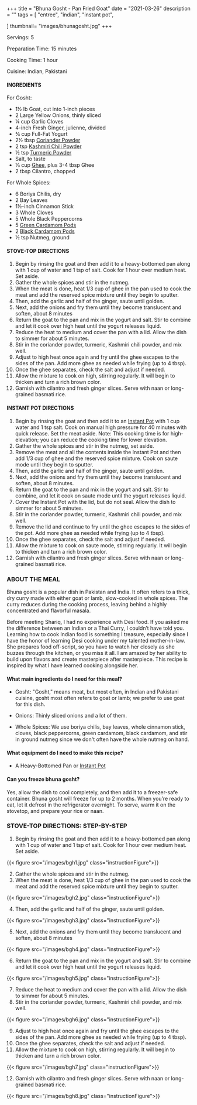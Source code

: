 +++
title = "Bhuna Gosht - Pan Fried Goat"
date = "2021-03-26"
description = ""
tags = [
    "entree",
    "indian",
    "instant pot",
 
]
thumbnail= "images/bhunagosht.jpg"
+++

Servings: 5 <!--more-->

Preparation Time: 15 minutes

Cooking Time: 1 hour 

Cuisine: Indian, Pakistani 

#### INGREDIENTS 

For Gosht: 

* 1½ lb Goat, cut into 1-inch pieces  
* 2  Large Yellow Onions, thinly sliced
* ¼ cup Garlic Cloves
* 4-inch Fresh Ginger, julienne, divided 
* ¾ cup Full-Fat Yogurt 
* 2½ tbsp [Coriander Powder](https://amzn.to/3tppHMD) 
* 2 tsp [Kashmiri Chili Powder](https://amzn.to/3jP2lMC)
* ½ tsp [Turmeric Powder](https://amzn.to/3cDPN7U)
* Salt, to taste
* ⅓ cup [Ghee](https://amzn.to/2ZkJkrW), plus 3-4 tbsp Ghee 
* 2 tbsp Cilantro, chopped

For Whole Spices:

* 6 Boriya Chilis, dry 
* 2 Bay Leaves
* 1½-inch Cinnamon Stick
* 3 Whole Cloves
* 5 Whole Black Peppercorns
* 5 [Green Cardamom Pods](https://amzn.to/2Q95DQ9)
* 2 [Black Cardamom Pods](https://amzn.to/3vvGj77)
* ½ tsp Nutmeg, ground

#### STOVE-TOP DIRECTIONS 

1. Begin by rinsing the goat and then add it to a heavy-bottomed pan along with 1 cup of water and 1 tsp of salt. Cook for 1 hour over medium heat. Set aside. 
2. Gather the whole spices and stir in the nutmeg.
3. When the meat is done, heat 1/3 cup of ghee in the pan used to cook the meat and add the reserved spice mixture until they begin to sputter.
4. Then, add the garlic and half of the ginger, saute until golden.
5. Next, add the onions and fry them until they become translucent and soften, about 8 minutes 
6. Return the goat to the pan and mix in the yogurt and salt. Stir to combine and let it cook over high heat until the yogurt releases liquid.
7. Reduce the heat to medium and cover the pan with a lid. Allow the dish to simmer for about 5 minutes.
8. Stir in the coriander powder, turmeric, Kashmiri chili powder, and mix well.
9. Adjust to high heat once again and fry until the ghee escapes to the sides of the pan. Add more ghee as needed while frying (up to 4 tbsp).
10. Once the ghee separates, check the salt and adjust if needed.
11. Allow the mixture to cook on high, stirring regularly. It will begin to thicken and turn a rich brown color.
12. Garnish with cilantro and fresh ginger slices. Serve with naan or long-grained basmati rice. 

#### INSTANT POT DIRECTIONS 

1. Begin by rinsing the goat and then add it to an [Instant Pot](https://amzn.to/3qfNYCZ) with 1 cup water and 1 tsp salt. Cook on manual high pressure for 40 minutes with quick release. Set the meat aside. Note: This cooking time is for high-elevation; you can reduce the cooking time for lower elevation. 
2. Gather the whole spices and stir in the nutmeg, set aside.
3. Remove the meat and all the contents inside the Instant Pot and then add 1/3 cup of ghee and the reserved spice mixture. Cook on saute mode until they begin to sputter. 
4. Then, add the garlic and half of the ginger, saute until golden.
5. Next, add the onions and fry them until they become translucent and soften, about 8 minutes. 
6. Return the goat to the pan and mix in the yogurt and salt. Stir to combine, and let it cook on saute mode until the yogurt releases liquid.
7. Cover the Instant Pot with the lid, but do not seal. Allow the dish to simmer for about 5 minutes.
8. Stir in the coriander powder, turmeric, Kashmiri chili powder, and mix well.
9. Remove the lid and continue to fry until the ghee escapes to the sides of the pot. Add more ghee as needed while frying (up to 4 tbsp).
10. Once the ghee separates, check the salt and adjust if needed.
11. Allow the mixture to cook on saute mode, stirring regularly. It will begin to thicken and turn a rich brown color.
12. Garnish with cilantro and fresh ginger slices. Serve with naan or long-grained basmati rice. 

### ABOUT THE MEAL 

Bhuna gosht is a popular dish in Pakistan and India. It often refers to a thick, dry curry made with either goat or lamb, slow-cooked in whole spices. The curry reduces during the cooking process, leaving behind a highly concentrated and flavorful masala.  

Before meeting Shariq, I had no experience with Desi food. If you asked me the difference between an Indian or a Thai Curry, I couldn’t have told you. Learning how to cook Indian food is something I treasure, especially since I have the honor of learning Desi cooking under my talented mother-in-law. She prepares food off-script, so you have to watch her closely as she buzzes through the kitchen, or you miss it all. I am amazed by her ability to build upon flavors and create masterpiece after masterpiece. This recipe is inspired by what I have learned cooking alongside her.

#### What main ingredients do I need for this meal?

* Gosht: "Gosht," means meat, but most often, in Indian and Pakistani cuisine, gosht most often refers to goat or lamb; we prefer to use goat for this dish. 

* Onions: Thinly sliced onions and a lot of them. 

* Whole Spices: We use boriya chilis, bay leaves, whole cinnamon stick, cloves, black peppercorns, green cardamom, black cardamom, and stir in ground nutmeg since we don't often have the whole nutmeg on hand. 

#### What equipment do I need to make this recipe?

* A Heavy-Bottomed Pan or [Instant Pot](https://amzn.to/3vv0Usv)

#### Can you freeze bhuna gosht?

Yes, allow the dish to cool completely, and then add it to a freezer-safe container. Bhuna gosht will freeze for up to 2 months. When you’re ready to eat, let it defrost in the refrigerator overnight. To serve, warm it on the stovetop, and prepare your rice or naan. 


### STOVE-TOP DIRECTIONS: STEP-BY-STEP

1. Begin by rinsing the goat and then add it to a heavy-bottomed pan along with 1 cup of water and 1 tsp of salt. Cook for 1 hour over medium heat. Set aside. 

{{< figure src="/images/bgh1.jpg" class="instructionFigure">}}

2. Gather the whole spices and stir in the nutmeg.
3. When the meat is done, heat 1/3 cup of ghee in the pan used to cook the meat and add the reserved spice mixture until they begin to sputter.

{{< figure src="/images/bgh2.jpg" class="instructionFigure">}}

4. Then, add the garlic and half of the ginger, saute until golden.

{{< figure src="/images/bgh3.jpg" class="instructionFigure">}}

5. Next, add the onions and fry them until they become translucent and soften, about 8 minutes 

{{< figure src="/images/bgh4.jpg" class="instructionFigure">}}

6. Return the goat to the pan and mix in the yogurt and salt. Stir to combine and let it cook over high heat until the yogurt releases liquid.

{{< figure src="/images/bgh5.jpg" class="instructionFigure">}}

7. Reduce the heat to medium and cover the pan with a lid. Allow the dish to simmer for about 5 minutes.
8. Stir in the coriander powder, turmeric, Kashmiri chili powder, and mix well.

{{< figure src="/images/bgh6.jpg" class="instructionFigure">}}

9. Adjust to high heat once again and fry until the ghee escapes to the sides of the pan. Add more ghee as needed while frying (up to 4 tbsp).
10. Once the ghee separates, check the salt and adjust if needed.
11. Allow the mixture to cook on high, stirring regularly. It will begin to thicken and turn a rich brown color.

{{< figure src="/images/bgh7.jpg" class="instructionFigure">}}

12. Garnish with cilantro and fresh ginger slices. Serve with naan or long-grained basmati rice. 

{{< figure src="/images/bgh8.jpg" class="instructionFigure">}}

